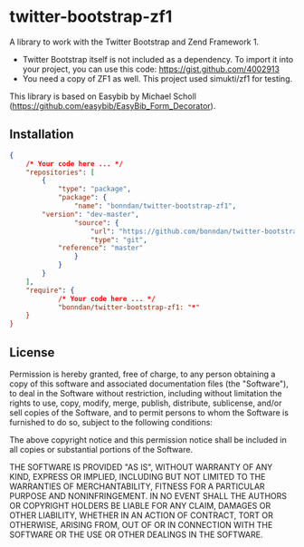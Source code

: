 twitter-bootstrap-zf1
=====================

A library to work with the Twitter Bootstrap and Zend Framework 1. 

* Twitter Bootstrap itself is not included as a dependency. To import it into your project, you can use this code: https://gist.github.com/4002913
* You need a copy of ZF1 as well. This project used simukti/zf1 for testing.

This library is based on Easybib by Michael Scholl (https://github.com/easybib/EasyBib_Form_Decorator).

Installation
------------


```json
{
    /* Your code here ... */
    "repositories": [
        {
            "type": "package",
            "package": {
                "name": "bonndan/twitter-bootstrap-zf1",
		"version": "dev-master",
                "source": {
                    "url": "https://github.com/bonndan/twitter-bootstrap-zf1",
                    "type": "git",
		    "reference": "master"
                }
            }
        }
    ],
    "require": {
            /* Your code here ... */
            "bonndan/twitter-bootstrap-zf1: "*"
    }
}
```



License
-------
Permission is hereby granted, free of charge, to any person obtaining a copy of this software and associated documentation files (the "Software"), to deal in the Software without restriction, including without limitation the rights to use, copy, modify, merge, publish, distribute, sublicense, and/or sell copies of the Software, and to permit persons to whom the Software is furnished to do so, subject to the following conditions:

The above copyright notice and this permission notice shall be included in all copies or substantial portions of the Software.

THE SOFTWARE IS PROVIDED "AS IS", WITHOUT WARRANTY OF ANY KIND, EXPRESS OR IMPLIED, INCLUDING BUT NOT LIMITED TO THE WARRANTIES OF MERCHANTABILITY, FITNESS FOR A PARTICULAR PURPOSE AND NONINFRINGEMENT. IN NO EVENT SHALL THE AUTHORS OR COPYRIGHT HOLDERS BE LIABLE FOR ANY CLAIM, DAMAGES OR OTHER LIABILITY, WHETHER IN AN ACTION OF CONTRACT, TORT OR OTHERWISE, ARISING FROM, OUT OF OR IN CONNECTION WITH THE SOFTWARE OR THE USE OR OTHER DEALINGS IN THE SOFTWARE.

